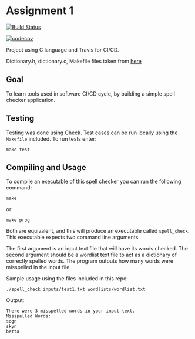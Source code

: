 # Assignment 1

[![Build Status](https://travis-ci.com/kratel/nyu_appsec.svg?token=9hqx4ysaqwyc5JJXpgtm&branch=master)](https://travis-ci.com/kratel/nyu_appsec)

[![codecov](https://codecov.io/gh/kratel/nyu_appsec/branch/master/graph/badge.svg?token=NKjVKkhy2N)](https://codecov.io/gh/kratel/nyu_appsec)

Project using C language and Travis for CI/CD.

Dictionary.h, dictionary.c, Makefile files taken from [here](https://github.com/kcg295/AppSecAssignment1)

## Goal

To learn tools used in software CI/CD cycle, by building a simple spell checker application.

## Testing

Testing was done using [Check](https://libcheck.github.io/check/).
Test cases can be run locally using the `Makefile` included.
To run tests enter:

```shell
make test
```

## Compiling and Usage

To compile an executable of this spell checker you can run the following command:

```shell
make
```

or:

```shell
make prog
```

Both are equivalent, and this will produce an executable called `spell_check`. This executable expects two command line arguments.

The first argument is an input text file that will have its words checked. The second argument should be a wordlist text file to act as a dictionary of correctly spelled words. The program outputs how many words were misspelled in the input file.

Sample usage using the files included in this repo:

```shell
./spell_check inputs/test1.txt wordlists/wordlist.txt
```

Output:
```text
There were 3 misspelled words in your input text.
Misspelled Words:
sogn
skyn
betta
```
